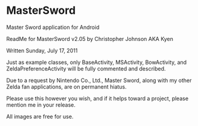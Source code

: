 MasterSword
===========

Master Sword application for Android

ReadMe for MasterSword v2.05 by Christopher Johnson AKA Kyen

Written Sunday, July 17, 2011

Just as example classes, only BaseActivity, MSActivity, BowActivity,
and ZeldaPreferenceActivity will be fully commented and described.

Due to a request by Nintendo Co., Ltd., Master Sword, along with my other Zelda fan applications, are on permanent hiatus.

Please use this however you wish, and if it helps toward a project, please mention me in your release.

All images are free for use.
